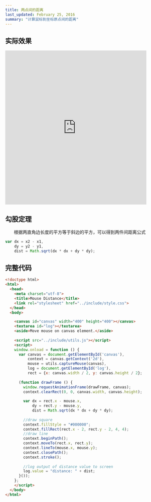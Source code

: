 ```yaml
---
title: 两点间的距离
last_updated: February 25, 2016
summary: "计算鼠标到坐标原点间的距离"
---
```


## 实际效果

<iframe height="490px" width="450px" src="http://aicdg.com/html5-animation/html5-animation/examples/ch03/11-mouse-distance.html" frameborder="0"></iframe>

## 勾股定理

&#160; &#160; &#160; &#160;根据两直角边长度的平方等于斜边的平方，可以得到两件间距离公式

```javascript
var dx = x2 - x1,
    dy = y2 - y1,
    dist = Math.sqrt(dx * dx + dy * dy);
```

## 完整代码

```html
<!doctype html>
<html>
  <head>
    <meta charset="utf-8">
    <title>Mouse Distance</title>
    <link rel="stylesheet" href="../include/style.css">
  </head>
  <body>

    <canvas id="canvas" width="400" height="400"></canvas>
    <textarea id="log"></textarea>
    <aside>Move mouse on canvas element.</aside>
    
    <script src="../include/utils.js"></script>
    <script>
    window.onload = function () {
      var canvas = document.getElementById('canvas'),
          context = canvas.getContext('2d'),
          mouse = utils.captureMouse(canvas),
          log = document.getElementById('log'),
          rect = {x: canvas.width / 2, y: canvas.height / 2};
        
      (function drawFrame () {
        window.requestAnimationFrame(drawFrame, canvas);
        context.clearRect(0, 0, canvas.width, canvas.height);
          
        var dx = rect.x - mouse.x,
            dy = rect.y - mouse.y,
            dist = Math.sqrt(dx * dx + dy * dy);
    
        //draw square
        context.fillStyle = "#000000";
        context.fillRect(rect.x - 2, rect.y - 2, 4, 4);
        //draw line
        context.beginPath();
        context.moveTo(rect.x, rect.y);
        context.lineTo(mouse.x, mouse.y);
        context.closePath();
        context.stroke();
    
        //log output of distance value to screen
        log.value = "distance: " + dist;
      }());
    };
    </script>
  </body>
</html>

```

